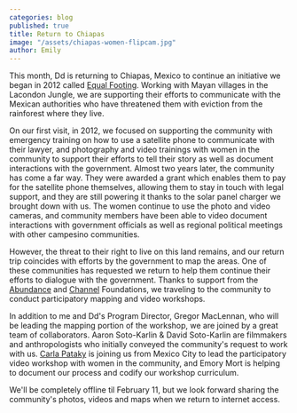 ```yaml
---
categories: blog
published: true
title: Return to Chiapas
image: "/assets/chiapas-women-flipcam.jpg"
author: Emily
---
```


This month, Dd is returning to Chiapas, Mexico to continue an initiative we began in 2012 called [Equal Footing](http://www.digital-democracy.org/ourwork/chiapas/). Working with Mayan villages in the Lacondon Jungle, we are supporting their efforts to communicate with the Mexican authorities who have threatened them with eviction from the rainforest where they live.

On our first visit, in 2012, we focused on supporting the community with emergency training on how to use a satellite phone to communicate with their lawyer, and photography and video trainings with women in the community to support their efforts to tell their story as well as document interactions with the government. Almost two years later, the community has come a far way. They were awarded a grant which enables them to pay for the satellite phone themselves, allowing them to stay in touch with legal support, and they are still powering it thanks to the solar panel charger we brought down with us. The women continue to use the photo and video cameras, and community members have been able to video document interactions with government officials as well as regional political meetings with other campesino communities.

However, the threat to their right to live on this land remains, and our return trip coincides with efforts by the government to map the areas. One of these communities has requested we return to help them continue their efforts to dialogue with the government. Thanks to support from the [Abundance](http://www.abundance.org/) and [Channel](http://www.channelfoundation.org/) Foundations, we traveling to the community to conduct participatory mapping and video workshops.

In addition to me and Dd's Program Director, Gregor MacLennan, who will be leading the mapping portion of the workshop, we are joined by a great team of collaborators. Aaron Soto-Karlin & David Soto-Karlin are filmmakers and anthropologists who initially conveyed the community's request to work with us. [Carla Pataky](http://carlapataky.com/) is joining us from Mexico City to lead the participatory video workshop with women in the community, and Emory Mort is helping to document our process and codify our workshop curriculum.

We'll be completely offline til February 11, but we look forward sharing the community's photos, videos and maps when we return to internet access.
